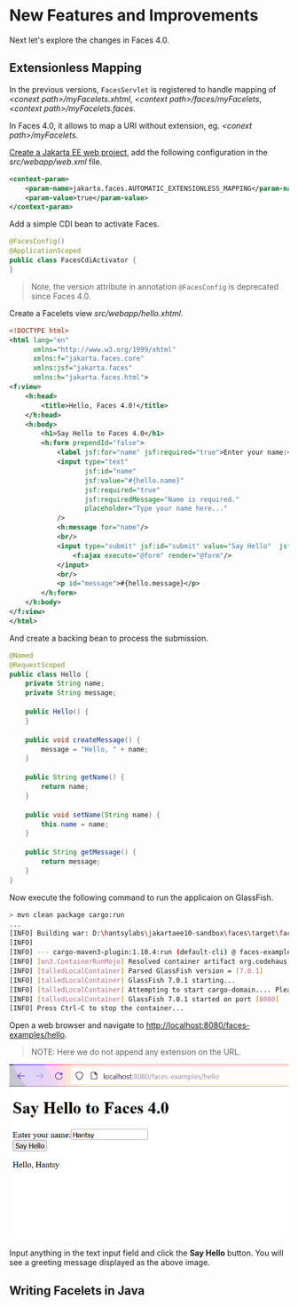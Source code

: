 



# New Features and Improvements

Next let's explore the changes in Faces 4.0.

## Extensionless Mapping

In the previous versions, `FacesServlet` is registered to handle mapping of *&lt;conext path>/myFacelets.xhtml*, *&lt;context path>/faces/myFacelets*, *&lt;context path>/myFacelets.faces*.

In Faces 4.0, it allows to map a URI without extension, eg. *&lt;conext path>/myFacelets*.

[Create a Jakarta EE web project](./jpa/jakartaee.md), add the following configuration in the *src/webapp/web.xml* file.

```xml
<context-param>
    <param-name>jakarta.faces.AUTOMATIC_EXTENSIONLESS_MAPPING</param-name>
    <param-value>true</param-value>
</context-param>
```

Add a simple CDI bean to activate Faces.

```java
@FacesConfig()
@ApplicationScoped
public class FacesCdiActivator {
}
```

> Note, the version attribute in annotation `@FacesConfig` is deprecated since Faces 4.0.

Create a Facelets view *src/webapp/hello.xhtml*.

```xml
<!DOCTYPE html>
<html lang="en"
      xmlns="http://www.w3.org/1999/xhtml"
      xmlns:f="jakarta.faces.core"
      xmlns:jsf="jakarta.faces"
      xmlns:h="jakarta.faces.html">
<f:view>
    <h:head>
        <title>Hello, Faces 4.0!</title>
    </h:head>
    <h:body>
        <h1>Say Hello to Faces 4.0</h1>
        <h:form prependId="false">
            <label jsf:for="name" jsf:required="true">Enter your name:</label>
            <input type="text"
                   jsf:id="name"
                   jsf:value="#{hello.name}"
                   jsf:required="true"
                   jsf:requiredMessage="Name is required."
                   placeholder="Type your name here..."
            />
            <h:message for="name"/>
            <br/>
            <input type="submit" jsf:id="submit" value="Say Hello"  jsf:action="#{hello.createMessage()}">
                <f:ajax execute="@form" render="@form"/>
            </input>
            <br/>
            <p id="message">#{hello.message}</p>
        </h:form>
    </h:body>
</f:view>
</html>
```

And create a backing bean to process the submission.

```java
@Named
@RequestScoped
public class Hello {
    private String name;
    private String message;

    public Hello() {
    }

    public void createMessage() {
        message = "Hello, " + name;
    }

    public String getName() {
        return name;
    }

    public void setName(String name) {
        this.name = name;
    }

    public String getMessage() {
        return message;
    }
}
```

Now execute the following command to run the applicaion on GlassFish.

```bash
> mvn clean package cargo:run
...
[INFO] Building war: D:\hantsylabs\jakartaee10-sandbox\faces\target\faces-examples.war
[INFO]
[INFO] --- cargo-maven3-plugin:1.10.4:run (default-cli) @ faces-examples ---
[INFO] [en3.ContainerRunMojo] Resolved container artifact org.codehaus.cargo:cargo-core-container-glassfish:jar:1.10.4 for container glassfish7x
[INFO] [talledLocalContainer] Parsed GlassFish version = [7.0.1]
[INFO] [talledLocalContainer] GlassFish 7.0.1 starting...
[INFO] [talledLocalContainer] Attempting to start cargo-domain.... Please look at the server log for more details.....
[INFO] [talledLocalContainer] GlassFish 7.0.1 started on port [8080]
[INFO] Press Ctrl-C to stop the container...
```

Open a web browser and navigate to <http://localhost:8080/faces-examples/hello>.

> NOTE: Here we do not append any extension on the URL.

![Faces hello](./faces-hello.png)

Input anything in the text input field and click the **Say Hello** button. You will see a greeting message displayed as the above image.

## Writing Facelets in Java
